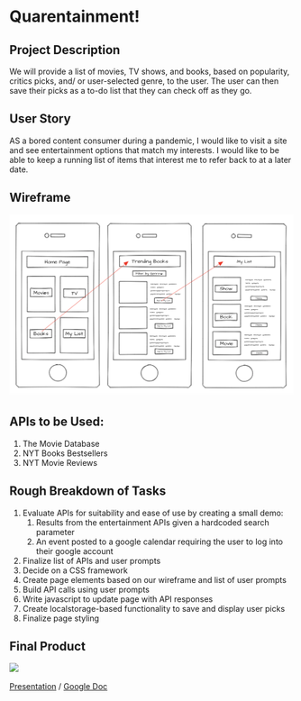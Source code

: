 # Quarentainment!

## Project Description

We will provide a list of movies, TV shows, and books, based on popularity, critics picks, and/ or user-selected genre, to the user. The user can then save their picks as a to-do list that they can check off as they go.

## User Story

AS a bored content consumer during a pandemic, I would like to visit a site and see entertainment options that match my interests. I would like to be able to keep a running list of items that interest me to refer back to at a later date.

## Wireframe

![wireframe](./instructions/project_one_wireframe_plus_flow.png)

## APIs to be Used:

1. The Movie Database
1. NYT Books Bestsellers
1. NYT Movie Reviews

## Rough Breakdown of Tasks

1. Evaluate APIs for suitability and ease of use by creating a small demo:
   1. Results from the entertainment APIs given a hardcoded search parameter
   1. An event posted to a google calendar requiring the user to log into their google account
1. Finalize list of APIs and user prompts
1. Decide on a CSS framework
1. Create page elements based on our wireframe and list of user prompts
1. Build API calls using user prompts
1. Write javascript to update page with API responses
1. Create localstorage-based functionality to save and display user picks
1. Finalize page styling

## Final Product
![](assets/quarentainment.gif)

[Presentation](https://docs.google.com/presentation/d/1pvZ3rgUWRPgU2WE8rQapWcu3h80zWPdLR9JtOz9KZ7s/edit?usp=sharing) / 
[Google Doc](https://docs.google.com/document/d/1qSXLjNX8n7eSAlZKDSzRrDoXKOSOcxz3vYO1R1BT3Gc/edit?usp=sharing)
